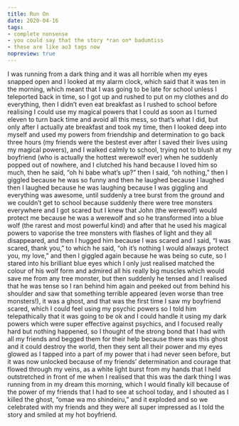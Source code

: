 ```yaml
---
title: Run On
date: 2020-04-16
tags:
- complete nonsense
- you could say that the story *ran on* badumtiss
- these are like ao3 tags now
nopreview: true
---
```


I was running from a dark thing and it was all horrible when my eyes snapped open and I looked at my alarm clock, which said that it was ten in the morning, which meant that I was going to be late for school unless I teleported back in time, so I got up and rushed to put on my clothes and do everything, then I didn’t even eat breakfast as I rushed to school before realising I could use my magical powers that I could as soon as I turned eleven to turn back time and avoid all this mess, so that’s what I did, but only after I actually ate breakfast and took my time, then I looked deep into myself and used my powers from friendship and determination to go back three hours (my friends were the bestest ever after I saved their lives using my magical powers), and I walked calmly to school, trying not to blush at my boyfriend (who is actually the hottest werewolf ever) when he suddenly popped out of nowhere, and I clutched his hand because I loved him so much, then he said, “oh hi babe what’s up?” then I said, “oh nothing,” then I giggled because he was so funny and then he laughed because I laughed then I laughed because he was laughing because I was giggling and everything was awesome, until suddenly a tree burst from the ground and we couldn’t get to school because suddenly there were tree monsters everywhere and I got scared but I knew that John (the werewolf) would protect me because he was a werewolf and so he transformed into a blue wolf (the rarest and most powerful kind) and after that he used his magical powers to vaporise the tree monsters with flashes of light and they all disappeared, and then I hugged him because I was scared and I said, “I was scared, thank you,” to which he said, “oh it’s nothing I would always protect you, my love,” and then I giggled again because he was being so cute, so I stared into his brilliant blue eyes which I only just realised matched the colour of his wolf form and admired all his really big muscles which would save me from any tree monster, but then suddenly he tensed and I realised that he was tense so I ran behind him again and peeked out from behind his shoulder and saw that something terrible appeared (even worse than tree monsters!), it was a ghost, and that was the first time I saw my boyfriend scared, which I could feel using my psychic powers so I told him telepathically that it was going to be ok and I could handle it using my dark powers which were super effective against psychics, and I focused really hard but nothing happened, so I thought of the strong bond that I had with all my friends and begged them for their help because there was this ghost and it could destroy the world, then they sent all their power and my eyes glowed as I tapped into a part of my power that i had never seen before, but it was now unlocked because of my friends’ determination and courage that flowed through my veins, as a white light burst from my hands that I held outstretched in front of me when I realised that this was the dark thing I was running from in my dream this morning, which I would finally kill because of the power of my friends that I had to see at school today, and I shouted as I killed the ghost, “omae wa mo shindeiru,” and it exploded and so we celebrated with my friends and they were all super impressed as I told the story and smiled at my hot boyfriend.
